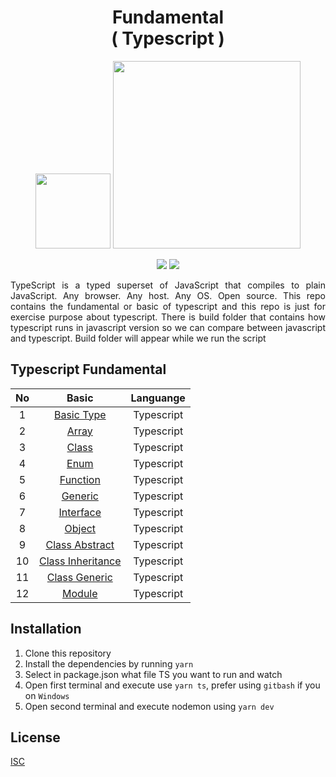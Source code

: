 <h1 align="center">Fundamental<br>( Typescript )</h1>

<p align="center">
    <img src="https://cdn.iconscout.com/icon/free/png-512/typescript-1174965.png" width="120"/>
    <img src="https://miro.medium.com/max/680/1*gPQDzHAT_df9y6491dhxag.png" width="300"/>
</p>

<p align="center">
    <img src="https://img.shields.io/badge/-Javascript-yellow?style=for-the-badge&logo=javascript">
    <img src="https://img.shields.io/badge/-typescript-blue?style=for-the-badge&logo=typescript">
</p>

<p align="justify">
    TypeScript is a typed superset of JavaScript that compiles to plain JavaScript. Any browser. Any host. Any OS. Open source. This repo contains the fundamental or basic of typescript and this repo is just for exercise purpose about typescript. There is build folder that contains how typescript runs in javascript version so we can compare between javascript and typescript. Build folder will appear while we run the script
</p>

## Typescript Fundamental

| No  |                                                        Basic                                                         | Languange  |
| :-: | :------------------------------------------------------------------------------------------------------------------: | :--------: |
|  1  |        [Basic Type](https://github.com/aldoignatachandra/Fundamental-Typescript/blob/master/src/typeBasic.ts)        | Typescript |
|  2  |            [Array](https://github.com/aldoignatachandra/Fundamental-Typescript/blob/master/src/array.ts)             | Typescript |
|  3  |            [Class](https://github.com/aldoignatachandra/Fundamental-Typescript/blob/master/src/class.ts)             | Typescript |
|  4  |             [Enum](https://github.com/aldoignatachandra/Fundamental-Typescript/blob/master/src/enum.ts)              | Typescript |
|  5  |         [Function](https://github.com/aldoignatachandra/Fundamental-Typescript/blob/master/src/function.ts)          | Typescript |
|  6  |          [Generic](https://github.com/aldoignatachandra/Fundamental-Typescript/blob/master/src/generic.ts)           | Typescript |
|  7  |        [Interface](https://github.com/aldoignatachandra/Fundamental-Typescript/blob/master/src/interface.ts)         | Typescript |
|  8  |           [Object](https://github.com/aldoignatachandra/Fundamental-Typescript/blob/master/src/object.ts)            | Typescript |
|  9  |    [Class Abstract](https://github.com/aldoignatachandra/Fundamental-Typescript/blob/master/src/classAbstract.ts)    | Typescript |
| 10  | [Class Inheritance](https://github.com/aldoignatachandra/Fundamental-Typescript/blob/master/src/classInheritance.ts) | Typescript |
| 11  |     [Class Generic](https://github.com/aldoignatachandra/Fundamental-Typescript/blob/master/src/classGeneric.ts)     | Typescript |
| 12  |             [Module](https://github.com/aldoignatachandra/Fundamental-Typescript/tree/master/src/module)             | Typescript |

## Installation

1. Clone this repository
2. Install the dependencies by running `yarn`
3. Select in package.json what file TS you want to run and watch
4. Open first terminal and execute use `yarn ts`, prefer using `gitbash` if you on `Windows`
5. Open second terminal and execute nodemon using `yarn dev`

## License

[ISC](https://en.wikipedia.org/wiki/ISC_license "ISC")
